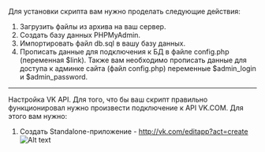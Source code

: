 Для установки скрипта вам нужно проделать следующие действия:

1. Загрузить файлы из архива на ваш сервер.
2. Создать базу данных PHPMyAdmin.
3. Импортировать файл db.sql в вашу базу данных.
4. Прописать данные для подключения к БД в файле config.php (переменная $link).
Также вам необходимо прописать данные для доступа к админке сайта (файл config.php) переменные $admin_login и $admin_password.

-----------------------------------------------------------------------------------

Настройка VK API. Для того, что бы ваш скрипт правильно функционировал нужно произвести подключение к API VK.COM. Для этого вам нужно:

1. Создать Standalone-приложение - http://vk.com/editapp?act=create
![Alt text](http://i.imgur.com/WBrawUT.png "Optional title")
